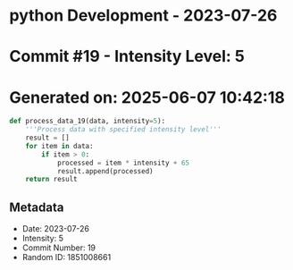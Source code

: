 ﻿# python Development - 2023-07-26
# Commit #19 - Intensity Level: 5
# Generated on: 2025-06-07 10:42:18
```python
def process_data_19(data, intensity=5):
    '''Process data with specified intensity level'''
    result = []
    for item in data:
        if item > 0:
            processed = item * intensity + 65
            result.append(processed)
    return result
```
## Metadata
- Date: 2023-07-26
- Intensity: 5
- Commit Number: 19
- Random ID: 1851008661
